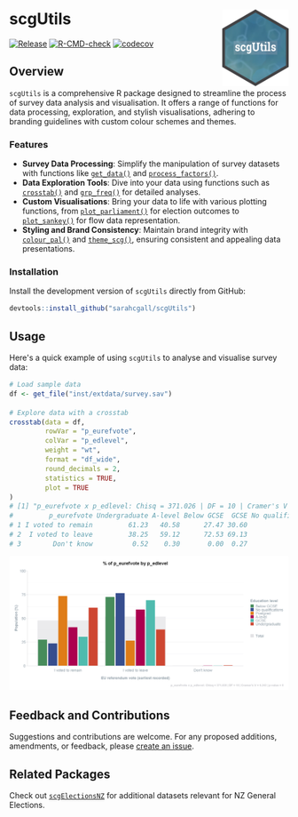 scgUtils <a href="https://sarahcgall.github.io/scgUtils/"><img src="man/figures/logo.png" align="right" height="138" alt="" /></a>
================
<!-- badges: start -->
[![Release](https://img.shields.io/badge/Release-development%20version%200&#46;0&#46;1-1c75bc)](https://github.com/sarahcgall/scgUtils)
[![R-CMD-check](https://github.com/sarahcgall/scgUtils/actions/workflows/R-CMD-check.yaml/badge.svg)](https://github.com/sarahcgall/scgUtils/actions/workflows/R-CMD-check.yaml)
[![codecov](https://codecov.io/gh/sarahcgall/scgUtils/graph/badge.svg?token=SG99DJ56I4)](https://codecov.io/gh/sarahcgall/scgUtils)
<!-- badges: end -->

## Overview
`scgUtils` is a comprehensive R package designed to streamline the process of survey data analysis and visualisation. 
It offers a range of functions for data processing, exploration, and stylish visualisations, adhering to branding 
guidelines with custom colour schemes and themes.

### Features

- **Survey Data Processing**: Simplify the manipulation of survey datasets with functions like [`get_data()`](https://sarahcgall.github.io/scgUtils/reference/get_data.html) and [`process_factors()`](https://sarahcgall.github.io/scgUtils/reference/process_factors.html).
- **Data Exploration Tools**: Dive into your data using functions such as [`crosstab()`](https://sarahcgall.github.io/scgUtils/reference/crosstab.html) and [`grp_freq()`](https://sarahcgall.github.io/scgUtils/reference/grp_freq.html) for detailed analyses.
- **Custom Visualisations**: Bring your data to life with various plotting functions, from [`plot_parliament()`](https://sarahcgall.github.io/scgUtils/reference/plot_parliament.html) for election outcomes to [`plot_sankey()`](https://sarahcgall.github.io/scgUtils/reference/plot_sankey.html) for flow data representation.
- **Styling and Brand Consistency**: Maintain brand integrity with [`colour_pal()`](https://sarahcgall.github.io/scgUtils/reference/colour_pal.html) and [`theme_scg()`](https://sarahcgall.github.io/scgUtils/reference/theme_scg.html), ensuring consistent and appealing data presentations.

### Installation

Install the development version of `scgUtils` directly from GitHub:

``` r
devtools::install_github("sarahcgall/scgUtils")
```

## Usage
Here's a quick example of using `scgUtils` to analyse and visualise survey data:

```r
# Load sample data
df <- get_file("inst/extdata/survey.sav")

# Explore data with a crosstab
crosstab(data = df,
         rowVar = "p_eurefvote",
         colVar = "p_edlevel",
         weight = "wt",
         format = "df_wide",
         round_decimals = 2,
         statistics = TRUE,
         plot = TRUE
)
# [1] "p_eurefvote x p_edlevel: Chisq = 371.026 | DF = 10 | Cramer's V = 0.243 | p-value = 0"
#         p_eurefvote Undergraduate A-level Below GCSE  GCSE No qualifications Postgrad Total
# 1 I voted to remain         61.23   40.58      27.47 30.60             23.49    73.47 47.92
# 2  I voted to leave         38.25   59.12      72.53 69.13             76.51    26.42 51.78
# 3        Don't know          0.52    0.30       0.00  0.27              0.00     0.10  0.31
```
![](man/figures/crosstab_example.png)

## Feedback and Contributions
Suggestions and contributions are welcome. For any proposed additions, amendments, or feedback, please
[create an issue](https://github.com/sarahcgall/scgUtils/issues).

## Related Packages
Check out [`scgElectionsNZ`](https://sarahcgall.github.io/scgElectionsNZ) for additional datasets relevant for 
NZ General Elections.
